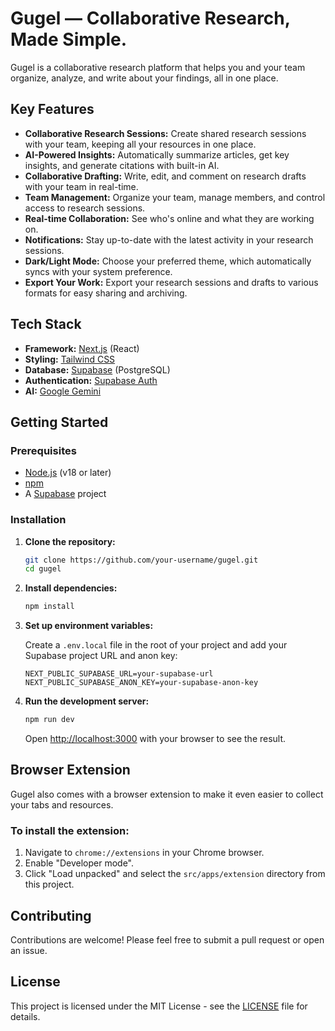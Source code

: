 # Gugel — Collaborative Research, Made Simple.

Gugel is a collaborative research platform that helps you and your team organize, analyze, and write about your findings, all in one place.

## Key Features

- **Collaborative Research Sessions:** Create shared research sessions with your team, keeping all your resources in one place.
- **AI-Powered Insights:** Automatically summarize articles, get key insights, and generate citations with built-in AI.
- **Collaborative Drafting:** Write, edit, and comment on research drafts with your team in real-time.
- **Team Management:** Organize your team, manage members, and control access to research sessions.
- **Real-time Collaboration:** See who's online and what they are working on.
- **Notifications:** Stay up-to-date with the latest activity in your research sessions.
- **Dark/Light Mode:** Choose your preferred theme, which automatically syncs with your system preference.
- **Export Your Work:** Export your research sessions and drafts to various formats for easy sharing and archiving.

## Tech Stack

- **Framework:** [Next.js](https://nextjs.org/) (React)
- **Styling:** [Tailwind CSS](https://tailwindcss.com/)
- **Database:** [Supabase](https://supabase.io/) (PostgreSQL)
- **Authentication:** [Supabase Auth](https://supabase.io/docs/guides/auth)
- **AI:** [Google Gemini](https://ai.google.dev/)

## Getting Started

### Prerequisites

- [Node.js](https://nodejs.org/en/) (v18 or later)
- [npm](https://www.npmjs.com/)
- A [Supabase](https://supabase.io/) project

### Installation

1.  **Clone the repository:**

    ```bash
    git clone https://github.com/your-username/gugel.git
    cd gugel
    ```

2.  **Install dependencies:**

    ```bash
    npm install
    ```

3.  **Set up environment variables:**

    Create a `.env.local` file in the root of your project and add your Supabase project URL and anon key:

    ```
    NEXT_PUBLIC_SUPABASE_URL=your-supabase-url
    NEXT_PUBLIC_SUPABASE_ANON_KEY=your-supabase-anon-key
    ```

4.  **Run the development server:**

    ```bash
    npm run dev
    ```

    Open [http://localhost:3000](http://localhost:3000) with your browser to see the result.

## Browser Extension

Gugel also comes with a browser extension to make it even easier to collect your tabs and resources.

### To install the extension:

1.  Navigate to `chrome://extensions` in your Chrome browser.
2.  Enable "Developer mode".
3.  Click "Load unpacked" and select the `src/apps/extension` directory from this project.

## Contributing

Contributions are welcome! Please feel free to submit a pull request or open an issue.

## License

This project is licensed under the MIT License - see the [LICENSE](LICENSE) file for details.

